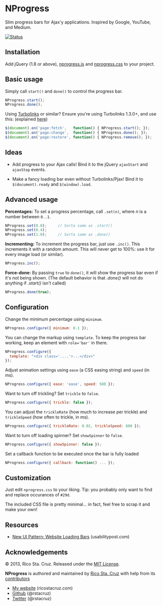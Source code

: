 NProgress
=========

Slim progress bars for Ajax'y applications. Inspired by Google, YouTube, and
Medium.

[![Status](https://secure.travis-ci.org/rstacruz/nprogress.png?branch=master)](http://travis-ci.org/rstacruz/nprogress) 

Installation
------------

Add jQuery (1.8 or above), [nprogress.js] and [nprogress.css] to your project.

Basic usage
-----------

Simply call `start()` and `done()` to control the progress bar.

~~~ js
NProgress.start();
NProgress.done();
~~~

Using [Turbolinks] or similar? Ensure you're using Turbolinks 1.3.0+, and use 
this: (explained 
    [here](https://github.com/rstacruz/nprogress/issues/8#issuecomment-23010560))

~~~ js
$(document).on('page:fetch',   function() { NProgress.start(); });
$(document).on('page:change',  function() { NProgress.done(); });
$(document).on('page:restore', function() { NProgress.remove(); });
~~~

Ideas
-----

 * Add progress to your Ajax calls! Bind it to the jQuery `ajaxStart` and
 `ajaxStop` events.

 * Make a fancy loading bar even without Turbolinks/Pjax! Bind it to
 `$(document).ready` and `$(window).load`.

Advanced usage
--------------

__Percentages:__ To set a progress percentage, call `.set(n)`, where *n* is a
number between `0..1`.

~~~ js
NProgress.set(0.0);     // Sorta same as .start()
NProgress.set(0.4);
NProgress.set(1.0);     // Sorta same as .done()
~~~

__Incrementing:__ To increment the progress bar, just use `.inc()`. This
increments it with a random amount. This will never get to 100%: use it for
every image load (or similar).

~~~ js
NProgress.inc();
~~~

__Force-done:__ By passing `true` to `done()`, it will show the progress bar
even if it's not being shown. (The default behavior is that *.done()* will not
    do anything if *.start()* isn't called)

~~~ js
NProgress.done(true);
~~~

Configuration
-------------

Change the minimum percentage using `minimum`.

~~~ js
NProgress.configure({ minimum: 0.1 });
~~~

You can change the markup using `template`. To keep the progress
bar working, keep an element with `role='bar'` in there.

~~~ js
NProgress.configure({
  template: "<div class='....'>...</div>"
});
~~~

Adjust animation settings using `ease` (a CSS easing string) and `speed` (in 
    ms).

~~~ js
NProgress.configure({ ease: 'ease', speed: 500 });
~~~

Want to turn off trickling? Set `trickle` to `false`.

~~~ js
NProgress.configure({ trickle: false });
~~~

You can adjust the `trickleRate` (how much to increase per trickle) and 
`trickleSpeed` (how often to trickle, in ms).

~~~ js
NProgress.configure({ trickleRate: 0.02, trickleSpeed: 800 });
~~~

Want to turn off loading spinner? Set `showSpinner` to `false`.

~~~ js
NProgress.configure({ showSpinner: false });
~~~

Set a callback function to be executed once the bar is fully loaded

~~~ js
NProgress.configure({ callback: function() ... });
~~~

Customization
-------------

Just edit `nprogress.css` to your liking. Tip: you probably only want to find
and replace occurances of `#29d`.

The included CSS file is pretty minimal... in fact, feel free to scrap it and
make your own!

Resources
---------

 * [New UI Pattern: Website Loading
 Bars](http://www.usabilitypost.com/2013/08/19/new-ui-pattern-website-loading-bars/) (usabilitypost.com)

Acknowledgements
----------------

© 2013, Rico Sta. Cruz. Released under the [MIT License](License.md).

**NProgress** is authored and maintained by [Rico Sta. Cruz][rsc] with help from 
its [contributors][c]

 * [My website](http://ricostacruz.com) (ricostacruz.com)
 * [Github](http://github.com/rstacruz) (@rstacruz)
 * [Twitter](http://twitter.com/rstacruz) (@rstacruz)

[rsc]: http://ricostacruz.com
[c]:   http://github.com/rstacruz/nprogress/contributors
[Turbolinks]: https://github.com/rails/turbolinks
[nprogress.js]: http://ricostacruz.com/nprogress/nprogress.js
[nprogress.css]: http://ricostacruz.com/nprogress/nprogress.css

